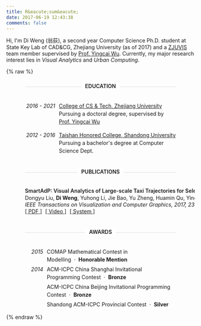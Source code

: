 ```yaml
---
title: R&eacute;sum&eacute;
date: 2017-06-19 12:43:38
comments: false
---
```

<p style="line-height: 10px"></p>

Hi, I'm Di Weng (翁荻), a second year Computer Science Ph.D. student at State Key Lab of CAD&CG, Zhejiang University (as of 2017) and a [ZJUVIS](http://zjuvis.org) team member supervised by [Prof. Yingcai Wu](http://www.ycwu.org/). Currently, my major research interest lies in _Visual Analytics_ and _Urban Computing_.

{% raw %}
<style>
.cv{
    line-height: 1.5;
    padding-bottom: 10px;
}
.section-header {
    font-weight: 600;
    margin: 20px 50px 40px 50px;
    height: 12px;
    text-align: center;
    border-bottom: 1px solid #ddd;
}
.section-header > span {
    background-color: #fff;
    padding: 0 10px;
}

.dated-entry,
.award-entry {
    display: flex;
    flex-direction: row;
    padding: 0 50px 15px 50px;
}
.dated-entry > div:first-child,
.award-entry > div:first-child {
    flex: 0 0 20%;
    font-style: italic;
    text-align: right;
    padding-right: 10px;
}
.dated-entry > div:last-child,
.award-entry > div:last-child {
    flex: 1 1;
}
.entry-content {
    font-size: 14px;
}

.publication-entry {
    padding: 0 50px 15px 50px;
    white-space: nowrap;
    overflow: hidden;
    text-overflow: ellipsis;
    line-height: 1.3;
}
.publication-entry .entry-title {
    display: inline-block;
    font-weight: 600;
}
.publication-entry .entry-author {
    display: inline-block;
    font-size: 14px;
}
.publication-entry .entry-journal {
    display: inline-block;
    font-style: italic;
    font-size: 14px;
}
.publication-entry .entry-content {
    display: inline-block;
    font-size: 14px;
}
.publication-entry .entry-content a {
    margin-right: 5px;
}
.publication-entry .entry-content a::before {
    content: '[ ';
}
.publication-entry .entry-content a::after {
    content: ' ]';
}

.award-entry {
    font-size: 14px;
    padding: 0 50px 5px 50px;
}
.award-entry > div:first-child {
    flex: 0 0 12%;
}
</style>
<div class="cv">
    <div class="section-header"><span>EDUCATION</span></div>
    <div>
        <div class="dated-entry">
            <div>2016 - 2021</div>
            <div>
                <div class="entry-title">
                    <a href="http://www.cs.zju.edu.cn/english/">College of CS & Tech, Zhejiang University</a>
                </div>
                <div class="entry-content">
                    Pursuing a doctoral degree, supervised by <a href="http://www.ycwu.org/">Prof. Yingcai Wu</a>
                </div>
            </div>
        </div>
        <div class="dated-entry">
            <div>2012 - 2016</div>
            <div>
                <div class="entry-title">
                    <a href="http://www.tsxt.sdu.edu.cn/">Taishan Honored College, Shandong University</a>
                </div>
                <div class="entry-content">
                    Pursuing a bachelor's degree at Computer Science Dept.
                </div>
            </div>
        </div>
    </div>
    <div class="section-header"><span>PUBLICATIONS</span></div>
    <div>
        <div class="publication-entry">
            <div class="entry-title" title="SmartAdP: Visual Analytics of Large-scale Taxi Trajectories for Selecting Billboard Locations">
                SmartAdP: Visual Analytics of Large-scale Taxi Trajectories for Selecting Billboard Locations
            </div>
            <div></div>
            <div class="entry-author" title="Dongyu Liu, Di Weng, Yuhong Li, Jie Bao, Yu Zheng, Huamin Qu, Yingcai Wu">
                Dongyu Liu, <b>Di Weng</b>, Yuhong Li, Jie Bao, Yu Zheng, Huamin Qu, Yingcai Wu
            </div>
            <div></div>
            <div class="entry-journal" title="IEEE Transactions on Visualization and Computer Graphics, 2017, 23(1): 1-10.">
                IEEE Transactions on Visualization and Computer Graphics, 2017, 23(1): 1-10.
            </div>
            <div></div>
            <div class="entry-content">
                <a href="http://www.ycwu.org/Files/smartadp.pdf">
                    <i class="fa fa-file-pdf-o" aria-hidden="true"></i> PDF
                </a>
                <a href="http://www.ycwu.org/Files/smartAdp.mp4">
                    <i class="fa fa-file-video-o" aria-hidden="true"></i> Video
                </a>
                <a href="http://smartadp.chinacloudapp.cn/">
                    <i class="fa fa-cubes" aria-hidden="true"></i> System
                </a>
            </div>
        </div>
    </div>
    <div class="section-header"><span>AWARDS</span></div>
    <div>
        <div class="award-entry">
            <div>2015</div>
            <div>
                <div class="entry-title">
                    COMAP Mathematical Contest in Modelling&nbsp;&nbsp;&middot;&nbsp;&nbsp;<b>Honorable Mention</b>
                </div>
            </div>
        </div>
        <div class="award-entry">
            <div>2014</div>
            <div>
                <div class="entry-title">
                    ACM-ICPC China Shanghai Invitational Programming Contest&nbsp;&nbsp;&middot;&nbsp;&nbsp;<b>Bronze</b>
                </div>
            </div>
        </div>
        <div class="award-entry">
            <div></div>
            <div>
                <div class="entry-title">
                    ACM-ICPC China Beijing Invitational Programming Contest&nbsp;&nbsp;&middot;&nbsp;&nbsp;<b>Bronze</b>
                </div>
            </div>
        </div>
        <div class="award-entry">
            <div></div>
            <div>
                <div class="entry-title">
                    Shandong ACM-ICPC Provincial Contest&nbsp;&nbsp;&middot;&nbsp;&nbsp;<b>Silver</b>
                </div>
            </div>
        </div>
    </div>
</div>
{% endraw %}